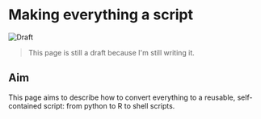 # Making everything a script
![Draft](https://img.shields.io/badge/status-draft-red)

> This page is still a draft because I'm still writing it.

## Aim
This page aims to describe how to convert everything to a reusable, self-contained script: from python to R to shell scripts.
